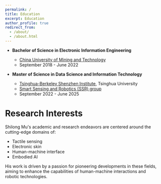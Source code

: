 ```yaml
---
permalink: /
title: Education
excerpt: Education
author_profile: true
redirect_from: 
  - /about/
  - /about.html
---
```


- **Bachelor of Science in Electronic Information Engineering**
  - [China University of Mining and Technology](https://www.cumt.edu.cn/)
  - September 2018 - June 2022

- **Master of Science in Data Science and Information Technology**
  - [Tsinghua-Berkeley Shenzhen Institute](https://www.tbsi.edu.cn/), Tsinghua University
  - [Smart Sensing and Robotics (SSR) group](https://ssr-group.net/index.html)
  - September 2022 - June 2025


# Research Interests

Shilong Mu's academic and research endeavors are centered around the cutting-edge domains of:
- Tactile sensing
- Electronic skin
- Human-machine interface
- Embodied AI

His work is driven by a passion for pioneering developments in these fields, aiming to enhance the capabilities of human-machine interactions and robotic technologies.


